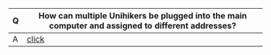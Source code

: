 | **Q** | **How can multiple Unihikers be plugged into the main computer and assigned to different addresses?** |
| --- | --- |
| A | [click](https://www.dfrobot.com/forum/topic/322836) |

